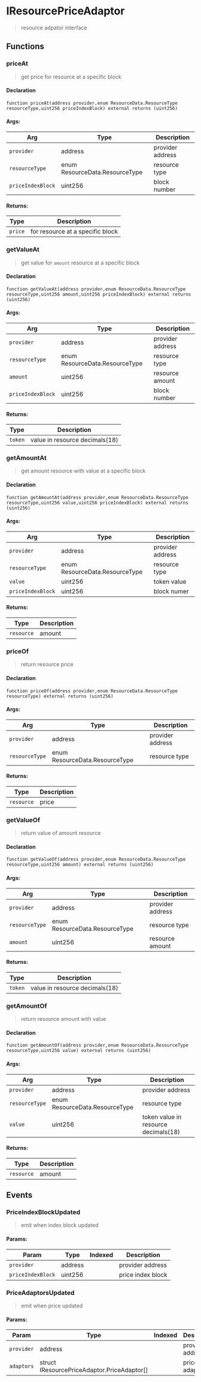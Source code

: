 # IResourcePriceAdaptor



> resource adpator interface


## Functions
### priceAt

> get price for resource at a specific block


#### Declaration
```
function priceAt(address provider,enum ResourceData.ResourceType resourceType,uint256 priceIndexBlock) external returns (uint256)
```

#### Args:
| Arg | Type | Description |
| --- | --- | --- |
|`provider` | address | provider address
|`resourceType` | enum ResourceData.ResourceType | resource type
|`priceIndexBlock` | uint256 | block number

#### Returns:
| Type | Description |
| --- | --- |
|`price` | for resource at a specific block
### getValueAt

> get value for `amount` resource at a specific block


#### Declaration
```
function getValueAt(address provider,enum ResourceData.ResourceType resourceType,uint256 amount,uint256 priceIndexBlock) external returns (uint256)
```

#### Args:
| Arg | Type | Description |
| --- | --- | --- |
|`provider` | address | provider address
|`resourceType` | enum ResourceData.ResourceType | resource type
|`amount` | uint256 | resource amount
|`priceIndexBlock` | uint256 | block number

#### Returns:
| Type | Description |
| --- | --- |
|`token` | value in resource decimals(18)
### getAmountAt

> get amount resource with value at a specific block


#### Declaration
```
function getAmountAt(address provider,enum ResourceData.ResourceType resourceType,uint256 value,uint256 priceIndexBlock) external returns (uint256)
```

#### Args:
| Arg | Type | Description |
| --- | --- | --- |
|`provider` | address | provider address
|`resourceType` | enum ResourceData.ResourceType | resource type
|`value` | uint256 | token value
|`priceIndexBlock` | uint256 | block numer

#### Returns:
| Type | Description |
| --- | --- |
|`resource` | amount
### priceOf

> return resource price


#### Declaration
```
function priceOf(address provider,enum ResourceData.ResourceType resourceType) external returns (uint256)
```

#### Args:
| Arg | Type | Description |
| --- | --- | --- |
|`provider` | address | provider address
|`resourceType` | enum ResourceData.ResourceType | resource type

#### Returns:
| Type | Description |
| --- | --- |
|`resource` | price
### getValueOf

> return value of amount resource


#### Declaration
```
function getValueOf(address provider,enum ResourceData.ResourceType resourceType,uint256 amount) external returns (uint256)
```

#### Args:
| Arg | Type | Description |
| --- | --- | --- |
|`provider` | address | provider address
|`resourceType` | enum ResourceData.ResourceType | resource type
|`amount` | uint256 | resource amount

#### Returns:
| Type | Description |
| --- | --- |
|`token` | value in resource decimals(18)
### getAmountOf

> return resource amount with value


#### Declaration
```
function getAmountOf(address provider,enum ResourceData.ResourceType resourceType,uint256 value) external returns (uint256)
```

#### Args:
| Arg | Type | Description |
| --- | --- | --- |
|`provider` | address | provider address
|`resourceType` | enum ResourceData.ResourceType | resource type
|`value` | uint256 | token value in resource decimals(18)

#### Returns:
| Type | Description |
| --- | --- |
|`resource` | amount

## Events

### PriceIndexBlockUpdated

> emit when index block updated

  
#### Params:
| Param | Type | Indexed | Description |
| --- | --- | :---: | --- |
|`provider` | address |  | provider address
|`priceIndexBlock` | uint256 |  | price index block
### PriceAdaptorsUpdated

> emit when price updated

  
#### Params:
| Param | Type | Indexed | Description |
| --- | --- | :---: | --- |
|`provider` | address |  | provider address
|`adaptors` | struct IResourcePriceAdaptor.PriceAdaptor[] |  | price adaptors
